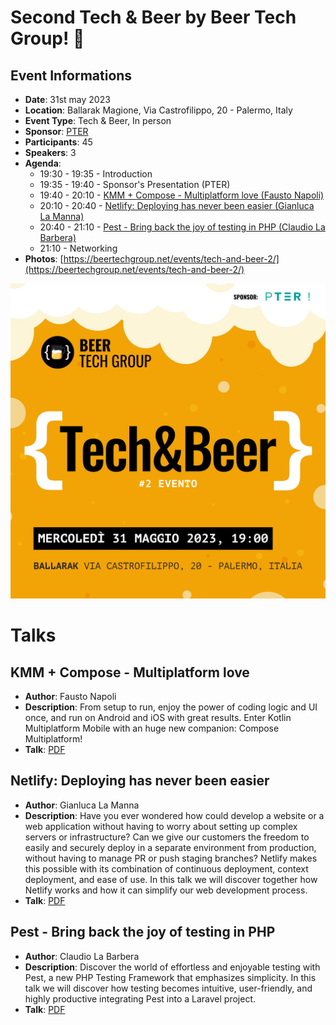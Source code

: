 # Second Tech & Beer by Beer Tech Group! 🎉

## Event Informations

- __Date__: 31st may 2023
- __Location__: Ballarak Magione, Via Castrofilippo, 20 - Palermo, Italy
- __Event Type__: Tech & Beer, In person
- __Sponsor__: [PTER](https://pter.it)
- __Participants__: 45
- __Speakers__: 3
- __Agenda__:
  - 19:30 - 19:35 - Introduction
  - 19:35 - 19:40 - Sponsor's Presentation (PTER)
  - 19:40 - 20:10 - [KMM + Compose - Multiplatform love (Fausto Napoli)](#kmm--compose---multiplatform-love)
  - 20:10 - 20:40 - [Netlify: Deploying has never been easier (Gianluca La Manna)](#netlify-deploying-has-never-been-easier)
  - 20:40 - 21:10 - [Pest - Bring back the joy of testing in PHP (Claudio La Barbera)](#pest---bring-back-the-joy-of-testing-in-php)
  - 21:10 - Networking
- __Photos__: [https://beertechgroup.net/events/tech-and-beer-2/](https://beertechgroup.net/events/tech-and-beer-2/)

![poster](poster.png)

# Talks

## KMM + Compose - Multiplatform love

- __Author__: Fausto Napoli
- __Description__: From setup to run, enjoy the power of coding logic and UI once, and run on Android and iOS with great results. Enter Kotlin Multiplatform Mobile with an huge new companion: Compose Multiplatform!
- __Talk__: [PDF](/techandbeer_2/KMM%20+%20Compose_%20Multiplatform%20Love.pdf)

## Netlify: Deploying has never been easier

- __Author__: Gianluca La Manna
- __Description__: Have you ever wondered how could develop a website or a web application without having to worry about setting up complex servers or infrastructure? Can we give our customers the freedom to easily and securely deploy in a separate environment from production, without having to manage PR or push staging branches? Netlify makes this possible with its combination of continuous deployment, context deployment, and ease of use. In this talk we will discover together how Netlify works and how it can simplify our web development process.
- __Talk__: [PDF](/techandbeer_2/Netlify_%20Deploying%20has%20never%20been%20easier.pdf)

## Pest - Bring back the joy of testing in PHP

- __Author__: Claudio La Barbera
- __Description__: Discover the world of effortless and enjoyable testing with Pest, a new PHP Testing Framework that emphasizes simplicity. In this talk we will discover how testing becomes intuitive, user-friendly, and highly productive integrating Pest into a Laravel project.
- __Talk__: [PDF](/techandbeer_2/PEST_%20Bring%20back%20the%20joy%20of%20testing%20in%20PHP.pdf)
